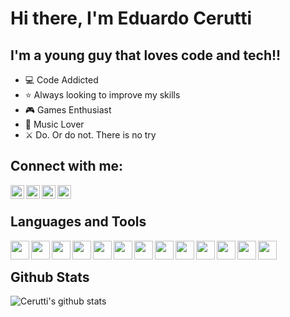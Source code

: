 # Hi there, I'm Eduardo Cerutti

## I'm a young guy that loves code and tech!!
- :computer: Code Addicted
- :star: Always looking to improve my skills
- :video_game: Games Enthusiast
- :musical_note: Music Lover
- :crossed_swords: Do. Or do not. There is no try

## Connect with me:
[<img align='left' alt='' width='22px' src='https://cdn.jsdelivr.net/npm/simple-icons@3.7.0/icons/instagram.svg' />][instagram]
[<img align='left' alt='' width='22px' src='https://cdn.jsdelivr.net/npm/simple-icons@3.7.0/icons/facebook.svg' />][facebook]
[<img align='left' alt='' width='22px' src='https://cdn.jsdelivr.net/npm/simple-icons@3.7.0/icons/linkedin.svg' />][linkedin]
[<img align='left' alt='' width='22px' src='https://cdn.jsdelivr.net/npm/simple-icons@3.7.0/icons/twitch.svg' />][twitch]
<br/>

## Languages and Tools
<img align='left' alt='' width='30px' src="https://img.icons8.com/plasticine/100/000000/react.png"/>
<img align='left' alt='' width='30px' src="https://img.icons8.com/color/48/000000/css3.png"/>
<img align='left' alt='' width='30px' src="https://img.icons8.com/color/48/000000/sass.png"/>
<img align='left' alt='' width='30px' src="https://img.icons8.com/color/48/000000/typescript.png"/>
<img align='left' alt='' width='30px' src="https://img.icons8.com/color/48/000000/javascript.png"/>
<img align='left' alt='' width='30px' src="https://img.icons8.com/color/48/000000/python.png"/>
<img align='left' alt='' width='30px' src="https://img.icons8.com/color/48/000000/java-coffee-cup-logo.png"/>
<img align='left' alt='' width='30px' src="https://img.icons8.com/color/48/000000/ruby-programming-language.png"/>
<img align='left' alt='' width='30px' src="https://img.icons8.com/color/48/000000/postgreesql.png"/>
<img align='left' alt='' width='30px' src="https://img.icons8.com/color/48/000000/mongodb.png"/>
<img align='left' alt='' width='30px' src="https://img.icons8.com/color/48/000000/linux.png"/>
<img align='left' alt='' width='30px' src="https://img.icons8.com/color/48/000000/android-os.png"/>
<img align='left' alt='' width='30px' src="https://img.icons8.com/color/48/000000/git.png"/>
<br/>

## Github Stats
<img align='left' alt="Cerutti's github stats" src='https://github-readme-stats.vercel.app/api?username=TCsTheMechanic&count_private=true&show_icons=true' />

[instagram]: [https://www.instagram.com/ceruttioliveira/
[facebook]: https://www.facebook.com/eduardo.ceruttioliveira/
[linkedin]: https://www.linkedin.com/in/eduardo-cerutti-de-oliveira-964b6017b/?locale=en_US
[twitch]: https://www.twitch.tv/tcsthemechanic_